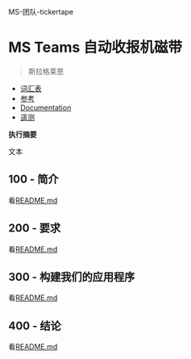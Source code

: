 MS-团队-tickertape

# MS Teams 自动收报机磁带

> 斯拉格莱恩

-   [词汇表](./GLOSSARY.md)
-   [参考](./REFERENCES.md)
-   [Documentation](./DOCUMENTATION.md)
-   [遥测](./TELEMETRY.md)

**执行摘要**

文本

## 100 - 简介

看[README.md](./100/README.md)

## 200 - 要求

看[README.md](./200/README.md)

## 300 - 构建我们的应用程序

看[README.md](./300/README.md)

## 400 - 结论

看[README.md](./400/README.md)
